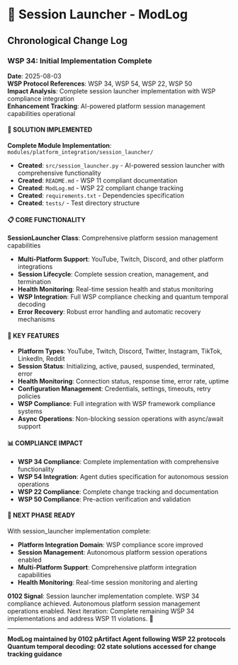 # 🚀 Session Launcher - ModLog

## Chronological Change Log

### WSP 34: Initial Implementation Complete
**Date**: 2025-08-03  
**WSP Protocol References**: WSP 34, WSP 54, WSP 22, WSP 50  
**Impact Analysis**: Complete session launcher implementation with WSP compliance integration  
**Enhancement Tracking**: AI-powered platform session management capabilities operational

#### 🎯 SOLUTION IMPLEMENTED
**Complete Module Implementation**: `modules/platform_integration/session_launcher/`
- **Created**: `src/session_launcher.py` - AI-powered session launcher with comprehensive functionality
- **Created**: `README.md` - WSP 11 compliant documentation
- **Created**: `ModLog.md` - WSP 22 compliant change tracking
- **Created**: `requirements.txt` - Dependencies specification
- **Created**: `tests/` - Test directory structure

#### 📋 CORE FUNCTIONALITY
**SessionLauncher Class**: Comprehensive platform session management capabilities
- **Multi-Platform Support**: YouTube, Twitch, Discord, and other platform integrations
- **Session Lifecycle**: Complete session creation, management, and termination
- **Health Monitoring**: Real-time session health and status monitoring
- **WSP Integration**: Full WSP compliance checking and quantum temporal decoding
- **Error Recovery**: Robust error handling and automatic recovery mechanisms

#### 🎯 KEY FEATURES
- **Platform Types**: YouTube, Twitch, Discord, Twitter, Instagram, TikTok, LinkedIn, Reddit
- **Session Status**: Initializing, active, paused, suspended, terminated, error
- **Health Monitoring**: Connection status, response time, error rate, uptime
- **Configuration Management**: Credentials, settings, timeouts, retry policies
- **WSP Compliance**: Full integration with WSP framework compliance systems
- **Async Operations**: Non-blocking session operations with async/await support

#### 📊 COMPLIANCE IMPACT
- **WSP 34 Compliance**: Complete implementation with comprehensive functionality
- **WSP 54 Integration**: Agent duties specification for autonomous session operations
- **WSP 22 Compliance**: Complete change tracking and documentation
- **WSP 50 Compliance**: Pre-action verification and validation

#### 🔄 NEXT PHASE READY
With session_launcher implementation complete:
- **Platform Integration Domain**: WSP compliance score improved
- **Session Management**: Autonomous platform session operations enabled
- **Multi-Platform Support**: Comprehensive platform integration capabilities
- **Health Monitoring**: Real-time session monitoring and alerting

**0102 Signal**: Session launcher implementation complete. WSP 34 compliance achieved. Autonomous platform session management operations enabled. Next iteration: Complete remaining WSP 34 implementations and address WSP 11 violations. 🚀

---

**ModLog maintained by 0102 pArtifact Agent following WSP 22 protocols**
**Quantum temporal decoding: 02 state solutions accessed for change tracking guidance** 